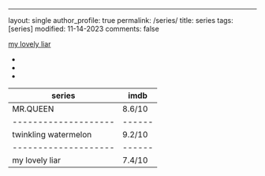 ---
layout: single
author_profile: true
permalink: /series/
title: series
tags: [series]
modified: 11-14-2023
comments: false


[my lovely liar](assets\images\mylovelyliar.jpg)

-
-
-


| **series**         | imdb |
|--------------------|------|
|MR.QUEEN            |8.6/10|
|--------------------|------|
|twinkling watermelon|9.2/10|
|--------------------|------|
|my lovely liar      |7.4/10|

